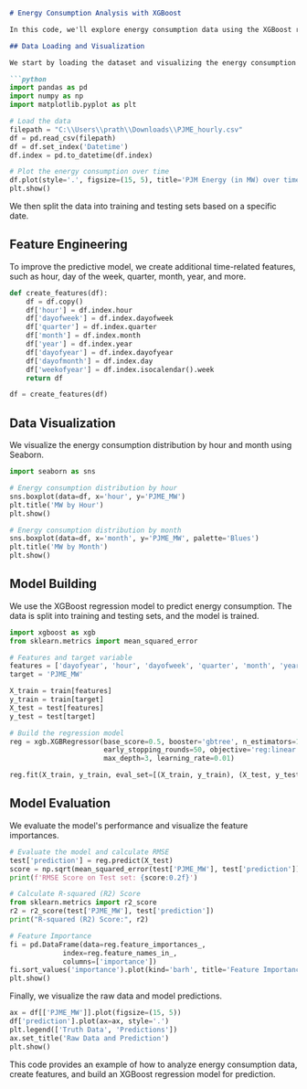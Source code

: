 ```markdown
# Energy Consumption Analysis with XGBoost

In this code, we'll explore energy consumption data using the XGBoost regression model. The dataset used is "PJME_hourly.csv," and the goal is to predict energy consumption (in MW) over time.

## Data Loading and Visualization

We start by loading the dataset and visualizing the energy consumption over time using Pandas and Matplotlib.

```python
import pandas as pd
import numpy as np
import matplotlib.pyplot as plt

# Load the data
filepath = "C:\\Users\\prath\\Downloads\\PJME_hourly.csv"
df = pd.read_csv(filepath)
df = df.set_index('Datetime')
df.index = pd.to_datetime(df.index)

# Plot the energy consumption over time
df.plot(style='.', figsize=(15, 5), title='PJM Energy (in MW) over time')
plt.show()
```

We then split the data into training and testing sets based on a specific date.

## Feature Engineering

To improve the predictive model, we create additional time-related features, such as hour, day of the week, quarter, month, year, and more.

```python
def create_features(df):
    df = df.copy()
    df['hour'] = df.index.hour
    df['dayofweek'] = df.index.dayofweek
    df['quarter'] = df.index.quarter
    df['month'] = df.index.month
    df['year'] = df.index.year
    df['dayofyear'] = df.index.dayofyear
    df['dayofmonth'] = df.index.day
    df['weekofyear'] = df.index.isocalendar().week
    return df

df = create_features(df)
```

## Data Visualization

We visualize the energy consumption distribution by hour and month using Seaborn.

```python
import seaborn as sns

# Energy consumption distribution by hour
sns.boxplot(data=df, x='hour', y='PJME_MW')
plt.title('MW by Hour')
plt.show()

# Energy consumption distribution by month
sns.boxplot(data=df, x='month', y='PJME_MW', palette='Blues')
plt.title('MW by Month')
plt.show()
```

## Model Building

We use the XGBoost regression model to predict energy consumption. The data is split into training and testing sets, and the model is trained.

```python
import xgboost as xgb
from sklearn.metrics import mean_squared_error

# Features and target variable
features = ['dayofyear', 'hour', 'dayofweek', 'quarter', 'month', 'year']
target = 'PJME_MW'

X_train = train[features]
y_train = train[target]
X_test = test[features]
y_test = test[target]

# Build the regression model
reg = xgb.XGBRegressor(base_score=0.5, booster='gbtree', n_estimators=1000,
                       early_stopping_rounds=50, objective='reg:linear',
                       max_depth=3, learning_rate=0.01)

reg.fit(X_train, y_train, eval_set=[(X_train, y_train), (X_test, y_test)], verbose=100)
```

## Model Evaluation

We evaluate the model's performance and visualize the feature importances.

```python
# Evaluate the model and calculate RMSE
test['prediction'] = reg.predict(X_test)
score = np.sqrt(mean_squared_error(test['PJME_MW'], test['prediction'])
print(f'RMSE Score on Test set: {score:0.2f}')

# Calculate R-squared (R2) Score
from sklearn.metrics import r2_score
r2 = r2_score(test['PJME_MW'], test['prediction'])
print("R-squared (R2) Score:", r2)

# Feature Importance
fi = pd.DataFrame(data=reg.feature_importances_,
             index=reg.feature_names_in_,
             columns=['importance'])
fi.sort_values('importance').plot(kind='barh', title='Feature Importance')
plt.show()
```

Finally, we visualize the raw data and model predictions.

```python
ax = df[['PJME_MW']].plot(figsize=(15, 5))
df['prediction'].plot(ax=ax, style='.')
plt.legend(['Truth Data', 'Predictions'])
ax.set_title('Raw Data and Prediction')
plt.show()
```

This code provides an example of how to analyze energy consumption data, create features, and build an XGBoost regression model for prediction.
```

